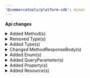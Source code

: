 ```yaml
---
'@commercetools/platform-sdk': minor
---
```


**Api changes**

<details>
<summary>Added Method(s)</summary>

- added method `apiRoot.withProjectKey().discountCodes().withKey().get()`
- added method `apiRoot.withProjectKey().discountCodes().withKey().head()`
- added method `apiRoot.withProjectKey().discountCodes().withKey().post()`
- added method `apiRoot.withProjectKey().discountCodes().withKey().delete()`
</details>

<details>
<summary>Removed Type(s)</summary>

- :warning: removed type `NotEnabledError`
- :warning: removed type `GraphQLNotEnabledError`
</details>

<details>
<summary>Added Type(s)</summary>

- added type `ApprovalFlowSetCustomFieldAction`
- added type `ApprovalFlowSetCustomTypeAction`
- added type `DiscountCodeSetKeyAction`
- added type `CartDiscountCreatedMessage`
- added type `CartDiscountDeletedMessage`
- added type `CartDiscountStoreAddedMessage`
- added type `CartDiscountStoreRemovedMessage`
- added type `CartDiscountStoresSetMessage`
- added type `DiscountCodeCreatedMessage`
- added type `DiscountCodeDeletedMessage`
- added type `DiscountCodeKeySetMessage`
- added type `CartDiscountCreatedMessagePayload`
- added type `CartDiscountDeletedMessagePayload`
- added type `CartDiscountStoreAddedMessagePayload`
- added type `CartDiscountStoreRemovedMessagePayload`
- added type `CartDiscountStoresSetMessagePayload`
- added type `DiscountCodeCreatedMessagePayload`
- added type `DiscountCodeDeletedMessagePayload`
- added type `DiscountCodeKeySetMessagePayload`
</details>

<details>
<summary>Changed MethodResponseBody(s)</summary>

- :warning: changed response body for `200: application/json` of method `get /{projectKey}/in-store/key={storeKey}/cart-discounts` from type `CartDiscount` to `CartDiscountPagedQueryResponse`
</details>

<details>
<summary>Added Enum(s)</summary>

- added enum `associate-role` to type `AttributeReferenceTypeId`
- added enum `business-unit` to type `AttributeReferenceTypeId`
- added enum `cart-discount` to type `AttributeReferenceTypeId`
- added enum `approval-flow` to type `CustomFieldReferenceValue`
- added enum `approval-flow` to type `ResourceTypeId`
</details>

<details>
<summary>Added QueryParameter(s)</summary>

- added query parameter `expand` to method `get /{projectKey}/in-store/key={storeKey}/cart-discounts`
- added query parameter `sort` to method `get /{projectKey}/in-store/key={storeKey}/cart-discounts`
- added query parameter `limit` to method `get /{projectKey}/in-store/key={storeKey}/cart-discounts`
- added query parameter `offset` to method `get /{projectKey}/in-store/key={storeKey}/cart-discounts`
- added query parameter `withTotal` to method `get /{projectKey}/in-store/key={storeKey}/cart-discounts`
- added query parameter `where` to method `get /{projectKey}/in-store/key={storeKey}/cart-discounts`
- added query parameter `/^var[.][a-zA-Z0-9]+$/` to method `get /{projectKey}/in-store/key={storeKey}/cart-discounts`
- added query parameter `expand` to method `post /{projectKey}/in-store/key={storeKey}/cart-discounts`
</details>

<details>
<summary>Added Property(s)</summary>

- added property `custom` to type `ApprovalFlow`
- added property `perMethodExternalTaxRate` to type `CartAddLineItemAction`
- added property `key` to type `DiscountCode`
- added property `key` to type `DiscountCodeDraft`
- added property `shippingMode` to type `MyCartDraft`
</details>

<details>
<summary>Added Resource(s)</summary>

- added resource `/{projectKey}/discount-codes/key={key}`
</details>
